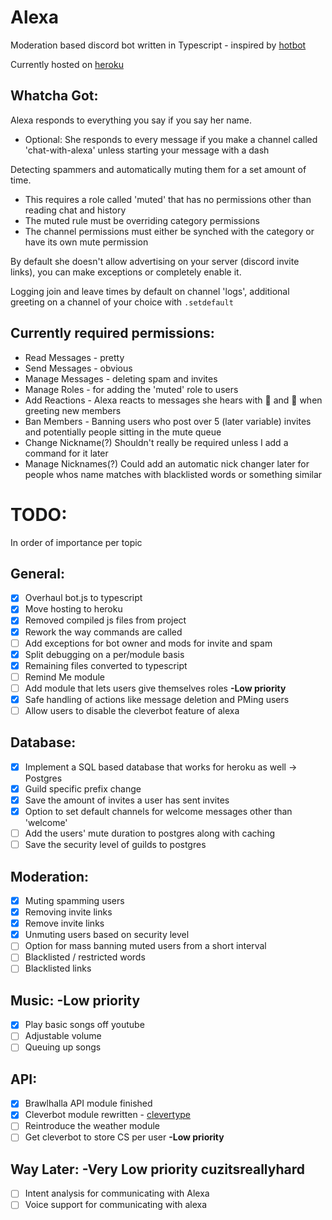 # Alexa

Moderation based discord bot written in Typescript - inspired by [hotbot](https://github.com/AberrantFox/hotbot)

Currently hosted on [heroku](https://www.heroku.com/)
## Whatcha Got:
Alexa responds to everything you say if you say her name.
- Optional: She responds to every message if you make a channel called 'chat-with-alexa' unless starting your message with a dash

Detecting spammers and automatically muting them for a set amount of time.
* This requires a role called 'muted' that has no permissions other than reading chat and history
* The muted rule must be overriding category permissions
* The channel permissions must either be synched with the category or have its own mute permission

By default she doesn't allow advertising on your server (discord invite links), you can make exceptions or completely enable it.

Logging join and leave times by default on channel 'logs', additional greeting on a channel of your choice with `.setdefault`

## Currently required permissions:
* Read Messages - pretty
* Send Messages - obvious
* Manage Messages - deleting spam and invites
* Manage Roles - for adding the 'muted' role to users
* Add Reactions - Alexa reacts to messages she hears with 👀 and 👋 when greeting new members
* Ban Members - Banning users who post over 5 (later variable) invites and potentially people sitting in the mute queue
* Change Nickname(?) Shouldn't really be required unless I add a command for it later
* Manage Nicknames(?) Could add an automatic nick changer later for people whos name matches with blacklisted words or something similar

# TODO:
In order of importance per topic

## General:
- [x] Overhaul bot.js to typescript
- [x] Move hosting to heroku
- [x] Removed compiled js files from project
- [x] Rework the way commands are called
- [ ] Add exceptions for bot owner and mods for invite and spam
- [x] Split debugging on a per/module basis
- [x] Remaining files converted to typescript
- [ ] Remind Me module
- [ ] Add module that lets users give themselves roles **-Low priority**
- [x] Safe handling of actions like message deletion and PMing users
- [ ] Allow users to disable the cleverbot feature of alexa

## Database:
- [x] Implement a SQL based database that works for heroku as well -> Postgres
- [x] Guild specific prefix change
- [x] Save the amount of invites a user has sent invites 
- [x] Option to set default channels for welcome messages other than 'welcome'
- [ ] Add the users' mute duration to postgres along with caching
- [ ] Save the security level of guilds to postgres

## Moderation:
- [x] Muting spamming users
- [x] Removing invite links
- [x] Remove invite links
- [x] Unmuting users based on security level
- [ ] Option for mass banning muted users from a short interval
- [ ] Blacklisted / restricted words
- [ ] Blacklisted links

## Music: **-Low priority**
- [x] Play basic songs off youtube
- [ ] Adjustable volume
- [ ] Queuing up songs

## API: 
- [x] Brawlhalla API module finished
- [x] Cleverbot module rewritten - [clevertype](https://github.com/ilocereal/Clevertype) 
- [ ] Reintroduce the weather module
- [ ] Get cleverbot to store CS per user **-Low priority**

## Way Later: **-Very Low priority** cuzitsreallyhard
- [ ] Intent analysis for communicating with Alexa
- [ ] Voice support for communicating with alexa 

